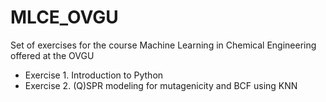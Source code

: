 # MLCE_OVGU
Set of exercises for the course Machine Learning in Chemical Engineering offered at the OVGU

* Exercise 1. Introduction to Python
* Exercise 2. (Q)SPR modeling for mutagenicity and BCF using KNN
